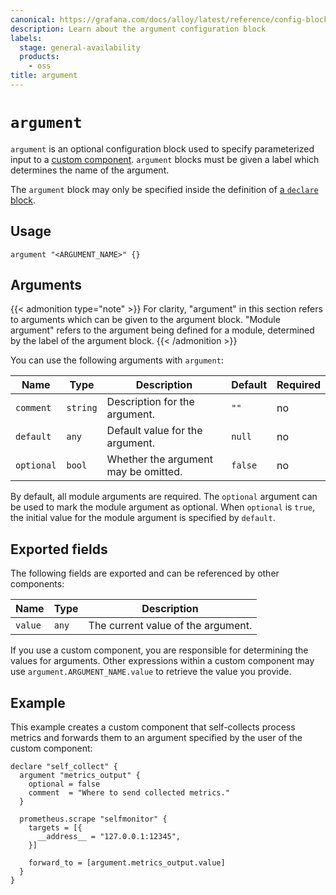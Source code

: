 ```yaml
---
canonical: https://grafana.com/docs/alloy/latest/reference/config-blocks/argument/
description: Learn about the argument configuration block
labels:
  stage: general-availability
  products:
    - oss
title: argument
---
```


# `argument`

`argument` is an optional configuration block used to specify parameterized input to a [custom component][].
`argument` blocks must be given a label which determines the name of the argument.

The `argument` block may only be specified inside the definition of [a `declare` block][declare].

## Usage

```alloy
argument "<ARGUMENT_NAME>" {}
```

## Arguments

{{< admonition type="note" >}}
For clarity, "argument" in this section refers to arguments which can be given to the argument block.
"Module argument" refers to the argument being defined for a module, determined by the label of the argument block.
{{< /admonition >}}

You can use the following arguments with `argument`:

| Name       | Type     | Description                          | Default | Required |
| ---------- | -------- | ------------------------------------ | ------- | -------- |
| `comment`  | `string` | Description for the argument.        | `""`    | no       |
| `default`  | `any`    | Default value for the argument.      | `null`  | no       |
| `optional` | `bool`   | Whether the argument may be omitted. | `false` | no       |

By default, all module arguments are required.
The `optional` argument can be used to mark the module argument as optional.
When `optional` is `true`, the initial value for the module argument is specified by `default`.

## Exported fields

The following fields are exported and can be referenced by other components:

| Name    | Type  | Description                        |
| ------- | ----- | ---------------------------------- |
| `value` | `any` | The current value of the argument. |

If you use a custom component, you are responsible for determining the values for arguments.
Other expressions within a custom component may use `argument.ARGUMENT_NAME.value` to retrieve the value you provide.

## Example

This example creates a custom component that self-collects process metrics and forwards them to an argument specified by the user of the custom component:

```alloy
declare "self_collect" {
  argument "metrics_output" {
    optional = false
    comment  = "Where to send collected metrics."
  }

  prometheus.scrape "selfmonitor" {
    targets = [{
      __address__ = "127.0.0.1:12345",
    }]

    forward_to = [argument.metrics_output.value]
  }
}
```

[custom component]: ../../../get-started/custom_components/
[declare]: ../../config-blocks/declare/
